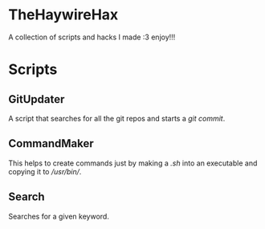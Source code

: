 # TheHaywireHax
A collection of scripts and hacks I made :3 enjoy!!!

# Scripts
## GitUpdater
A script that searches for all the git repos and starts a *git commit*.

## CommandMaker
This helps to create commands just by making a *.sh* into an executable and copying it to */usr/bin/*.

## Search
Searches for a given keyword.
